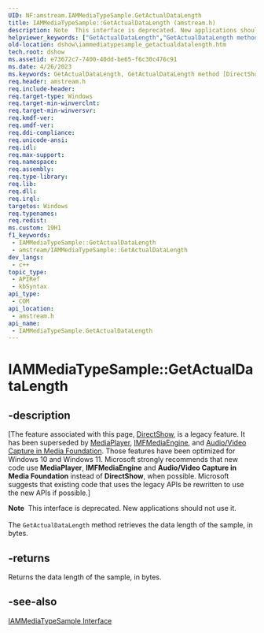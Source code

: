 ```yaml
---
UID: NF:amstream.IAMMediaTypeSample.GetActualDataLength
title: IAMMediaTypeSample::GetActualDataLength (amstream.h)
description: Note  This interface is deprecated. New applications should not use it. The GetActualDataLength method retrieves the data length of the sample, in bytes.
helpviewer_keywords: ["GetActualDataLength","GetActualDataLength method [DirectShow]","GetActualDataLength method [DirectShow]","IAMMediaTypeSample interface","IAMMediaTypeSample interface [DirectShow]","GetActualDataLength method","IAMMediaTypeSample.GetActualDataLength","IAMMediaTypeSample::GetActualDataLength","IAMMediaTypeSampleGetActualDataLength","amstream/IAMMediaTypeSample::GetActualDataLength","dshow.iammediatypesample_getactualdatalength"]
old-location: dshow\iammediatypesample_getactualdatalength.htm
tech.root: dshow
ms.assetid: e73672c7-7400-40dd-be65-f6c30c476c91
ms.date: 4/26/2023
ms.keywords: GetActualDataLength, GetActualDataLength method [DirectShow], GetActualDataLength method [DirectShow],IAMMediaTypeSample interface, IAMMediaTypeSample interface [DirectShow],GetActualDataLength method, IAMMediaTypeSample.GetActualDataLength, IAMMediaTypeSample::GetActualDataLength, IAMMediaTypeSampleGetActualDataLength, amstream/IAMMediaTypeSample::GetActualDataLength, dshow.iammediatypesample_getactualdatalength
req.header: amstream.h
req.include-header: 
req.target-type: Windows
req.target-min-winverclnt: 
req.target-min-winversvr: 
req.kmdf-ver: 
req.umdf-ver: 
req.ddi-compliance: 
req.unicode-ansi: 
req.idl: 
req.max-support: 
req.namespace: 
req.assembly: 
req.type-library: 
req.lib: 
req.dll: 
req.irql: 
targetos: Windows
req.typenames: 
req.redist: 
ms.custom: 19H1
f1_keywords:
 - IAMMediaTypeSample::GetActualDataLength
 - amstream/IAMMediaTypeSample::GetActualDataLength
dev_langs:
 - c++
topic_type:
 - APIRef
 - kbSyntax
api_type:
 - COM
api_location:
 - amstream.h
api_name:
 - IAMMediaTypeSample.GetActualDataLength
---
```


# IAMMediaTypeSample::GetActualDataLength


## -description

\[The feature associated with this page, [DirectShow](/windows/win32/directshow/directshow), is a legacy feature. It has been superseded by [MediaPlayer](/uwp/api/Windows.Media.Playback.MediaPlayer), [IMFMediaEngine](/windows/win32/api/mfmediaengine/nn-mfmediaengine-imfmediaengine), and [Audio/Video Capture in Media Foundation](windows/win32/medfound/audio-video-capture-in-media-foundation). Those features have been optimized for Windows 10 and Windows 11. Microsoft strongly recommends that new code use **MediaPlayer**, **IMFMediaEngine** and **Audio/Video Capture in Media Foundation** instead of **DirectShow**, when possible. Microsoft suggests that existing code that uses the legacy APIs be rewritten to use the new APIs if possible.\]

<div class="alert"><b>Note</b>  This interface is deprecated. New applications should not use it.</div>
<div> </div>
The <code>GetActualDataLength</code> method retrieves the data length of the sample, in bytes.



## -returns

Returns the data length of the sample, in bytes.

## -see-also

<a href="/windows/desktop/api/amstream/nn-amstream-iammediatypesample">IAMMediaTypeSample Interface</a>

